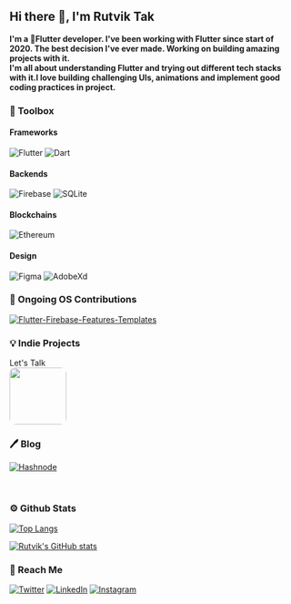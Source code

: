 ## Hi there 👋, I'm Rutvik Tak

**I'm a 💙Flutter developer. I've been working with Flutter since start of 2020. The best decision I've ever made. Working on building amazing projects with it.**</br>**I'm all about understanding Flutter and trying out different tech stacks with it.I love building challenging UIs, animations and implement good coding practices in project.**



### 🧰 Toolbox

#### Frameworks
![Flutter](https://img.shields.io/badge/Flutter-02569B?style=for-the-badge&logo=flutter&logoColor=white) 
![Dart](https://img.shields.io/badge/Dart-0175C2?style=for-the-badge&logo=dart&logoColor=white) </br>

#### Backends
![Firebase](https://img.shields.io/badge/firebase-ffca28?style=for-the-badge&logo=firebase&logoColor=black)
![SQLite](https://img.shields.io/badge/SQLite-07405E?style=for-the-badge&logo=sqlite&logoColor=white)
</br>
#### Blockchains
![Ethereum](https://img.shields.io/badge/Ethereum-A6A9AA?style=for-the-badge&logo=ethereum&logoColor=white)
</br>
#### Design
![Figma](https://img.shields.io/badge/Figma-F24E1E?style=for-the-badge&logo=figma&logoColor=white)
![AdobeXd](https://img.shields.io/badge/Adobe%20XD-470137?style=for-the-badge&logo=Adobe%20XD&logoColor=#FF61F6)
</br>
### 📖 Ongoing OS Contributions

<p>

[![Flutter-Firebase-Features-Templates](https://github-readme-stats.vercel.app/api/pin/?username=rutvik110&repo=Flutter-Firebase-Features-Templates&show_owner=true)](https://github.com/rutvik110/Flutter-Firebase-Features-Templates)

</p>

### 💡 Indie Projects
  Let's Talk</br>[<img src="https://www.notion.so/image/https%3A%2F%2Fs3-us-west-2.amazonaws.com%2Fsecure.notion-static.com%2Fe81d6d26-d23a-4dd3-a30b-4899f358da7a%2Flets_talk.png?table=block&id=e0dde8f9-d358-4d4d-a0cf-d36ea7937645&spaceId=753c3c75-c788-421b-b759-6de577f28f56&width=3070&userId=ad3ea218-1c94-4c4a-8cbc-df7ce83e823d&cache=v2" height="100" width="100" style="border-radius:10px;">](https://www.notion.so/Let-s-Talk-User-Doc-e0dde8f9d3584d4da0cfd36ea7937645)
</br>
### 🖊️ Blog

[![Hashnode](https://img.shields.io/badge/Hashnode-2962FF?style=for-the-badge&logo=hashnode&logoColor=white)](https://hashnode.com/@takrutvik)

</br>


### ⚙️ Github Stats


[![Top Langs](https://github-readme-stats.vercel.app/api/top-langs/?username=rutvik110&layout=compact&hide=javascript,html,css)](https://github.com/anuraghazra/github-readme-stats)


<!-- [![Rutvik's wakatime stats](https://github-readme-stats.vercel.app/api/wakatime?username=rutvik110)](https://github.com/anuraghazra/github-readme-stats) -->


[![Rutvik's GitHub stats](https://github-readme-stats.vercel.app/api?username=rutvik110&theme=tokyonight&count_private=true&show_icons=true)](https://github.com/anuraghazra/github-readme-stats)

### 👋 Reach Me
[![Twitter](https://img.shields.io/badge/Twitter-1DA1F2?style=for-the-badge&logo=twitter&logoColor=white)](https://twitter.com/TakRutvik)
[![LinkedIn](https://img.shields.io/badge/LinkedIn-0077B5?style=for-the-badge&logo=linkedin&logoColor=white)](https://www.linkedin.com/in/rutvik-tak-046196191/)
[![Instagram](https://img.shields.io/badge/Instagram-E4405F?style=for-the-badge&logo=instagram&logoColor=white)](https://www.instagram.com/smiling_rutvik/)
    

